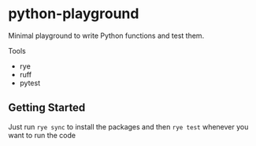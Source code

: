 # python-playground

Minimal playground to write Python functions and test them.

Tools

- rye
- ruff
- pytest

## Getting Started

Just run `rye sync` to install the packages and then `rye test` whenever you want to run the code
